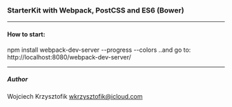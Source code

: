 ### StarterKit with Webpack, PostCSS and ES6 (Bower)
***

#### How to start:
npm install
webpack-dev-server --progress --colors
..and go to: http://localhost:8080/webpack-dev-server/

***
##### Author
Wojciech Krzysztofik
wkrzysztofik@icloud.com
